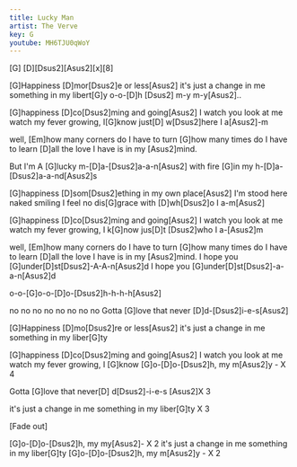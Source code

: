 ```yaml
---
title: Lucky Man
artist: The Verve
key: G
youtube: MH6TJU0qWoY
---
```


[G] [D][Dsus2][Asus2][x][8]

[G]Happiness [D]mor[Dsus2]e or less[Asus2]
it's just a change in me something in my libert[G]y
o-o-[D]h [Dsus2] m-y m-y[Asus2]..

[G]happiness [D]co[Dsus2]ming and going[Asus2]
I watch you look at me watch my fever growing, I[G]know
just[D] w[Dsus2]here I a[Asus2]-m

well, [Em]how many corners do I have to turn
[G]how many times do I have to learn
[D]all the love I have is in my [Asus2]mind.

But I'm A [G]lucky m-[D]a-[Dsus2]a-a-n[Asus2]
with fire [G]in my h-[D]a-[Dsus2]a-a-nd[Asus2]s

[G]happiness [D]som[Dsus2]ething in my own place[Asus2]
I'm stood here naked smiling I feel no dis[G]grace
with [D]wh[Dsus2]o I a-m[Asus2]

[G]happiness [D]co[Dsus2]ming and going[Asus2]
I watch you look at me watch my fever growing, I k[G]now
jus[D]t [Dsus2]who I a-[Asus2]m

well, [Em]how many corners do I have to turn
[G]how many times do I have to learn
[D]all the love I have is in my [Asus2]mind.
I hope you [G]under[D]st[Dsus2]-A-A-n[Asus2]d
I hope you [G]under[D]st[Dsus2]-a-a-n[Asus2]d

o-o-[G]o-o-[D]o-[Dsus2]h-h-h-h[Asus2]

no no no no no no no no
Gotta [G]love that never [D]d-[Dsus2]i-e-s[Asus2]

[G]Happiness [D]mo[Dsus2]re or less[Asus2]
it's just a change in me something in my liber[G]ty

[G]happiness [D]co[Dsus2]ming and going[Asus2]
I watch you look at me watch my fever growing, I [G]know
[G]o-[D]o-[Dsus2]h, my m[Asus2]y - X 4

Gotta [G]love that never[D] d[Dsus2]-i-e-s [Asus2]X 3

it's just a change in me something in my liber[G]ty  X 3

[Fade out]

[G]o-[D]o-[Dsus2]h, my my[Asus2]- X 2
it's just a change in me something in my liber[G]ty
[G]o-[D]o-[Dsus2]h, my m[Asus2]y - X 2
